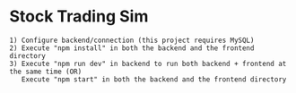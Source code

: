 # Stock Trading Sim

    1) Configure backend/connection (this project requires MySQL)
    2) Execute "npm install" in both the backend and the frontend directory
    3) Execute "npm run dev" in backend to run both backend + frontend at the same time (OR)
       Execute "npm start" in both the backend and the frontend directory
